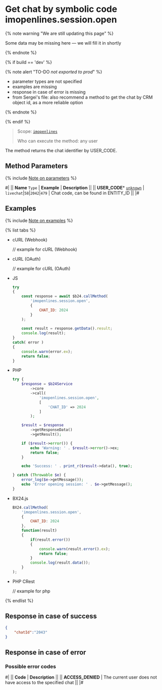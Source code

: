 # Get chat by symbolic code imopenlines.session.open

{% note warning "We are still updating this page" %}

Some data may be missing here — we will fill it in shortly

{% endnote %}

{% if build == 'dev' %}

{% note alert "TO-DO _not exported to prod_" %}

- parameter types are not specified
- examples are missing
- response in case of error is missing
- from Sergei's file: also recommend a method to get the chat by CRM object id, as a more reliable option

{% endnote %}

{% endif %}

> Scope: [`imopenlines`](../../../scopes/permissions.md)
>
> Who can execute the method: any user

The method returns the chat identifier by USER_CODE.

## Method Parameters

{% include [Note on parameters](../../../../_includes/required.md) %}

#|
|| **Name**
`Type` | **Example** | **Description** ||
|| **USER_CODE***
[`unknown`](../../../data-types.md) | `livechat`\|`58`\|`2042`\|`479` | Chat code, can be found in ENTITY_ID ||
|#

## Examples

{% include [Note on examples](../../../../_includes/examples.md) %}

{% list tabs %}

- cURL (Webhook)

    // example for cURL (Webhook)

- cURL (OAuth)

    // example for cURL (OAuth)

- JS


    ```js
    try
    {
    	const response = await $b24.callMethod(
    		'imopenlines.session.open',
    		{
    			CHAT_ID: 2024
    		}
    	);
    	
    	const result = response.getData().result;
    	console.log(result);
    }
    catch( error )
    {
    	console.warn(error.ex);
    	return false;
    }
    ```

- PHP


    ```php
    try {
        $response = $b24Service
            ->core
            ->call(
                'imopenlines.session.open',
                [
                    'CHAT_ID' => 2024
                ]
            );
    
        $result = $response
            ->getResponseData()
            ->getResult();
    
        if ($result->error()) {
            echo 'Warning: ' . $result->error()->ex;
            return false;
        }
    
        echo 'Success: ' . print_r($result->data(), true);
    
    } catch (Throwable $e) {
        error_log($e->getMessage());
        echo 'Error opening session: ' . $e->getMessage();
    }
    ```

- BX24.js

    ```js
    BX24.callMethod(
        'imopenlines.session.open',
        {
            CHAT_ID: 2024
        },
        function(result)
        {
            if(result.error())
            {
                console.warn(result.error().ex);
                return false;
            }
            console.log(result.data());
        }
    );
    ```

- PHP CRest

    // example for php

{% endlist %}

## Response in case of success

```json
{
    "chatId":"2043"
}
```

## Response in case of error

### Possible error codes

#|
|| **Code** | **Description** ||
|| **ACCESS_DENIED** | The current user does not have access to the specified chat ||
|#